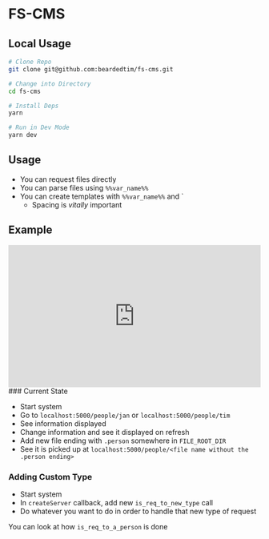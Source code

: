 # FS-CMS

## Local Usage

```sh
# Clone Repo
git clone git@github.com:beardedtim/fs-cms.git

# Change into Directory
cd fs-cms

# Install Deps
yarn

# Run in Dev Mode
yarn dev
```

## Usage

- You can request files directly
- You can parse files using `%%var_name%%`
- You can create templates with `%%var_name%%` and `<!--#include 'path/relative/to/FILE_ROOT_DIR' -->
  - Spacing is _vitally_ important


## Example

<div style="position: relative; padding-bottom: 56.25%; height: 0;"><iframe src="https://www.loom.com/embed/cdd56c727a0e429889f2194521d08430" frameborder="0" webkitallowfullscreen mozallowfullscreen allowfullscreen style="position: absolute; top: 0; left: 0; width: 100%; height: 100%;"></iframe></div>
### Current State

- Start system
- Go to `localhost:5000/people/jan` or `localhost:5000/people/tim`
- See information displayed
- Change information and see it displayed on refresh
- Add new file ending with `.person` somewhere in `FILE_ROOT_DIR`
- See it is picked up at `localhost:5000/people/<file name without the .person ending>`


### Adding Custom Type

- Start system
- In `createServer` callback, add new `is_req_to_new_type` call
- Do whatever you want to do in order to handle that new type of request

You can look at how `is_req_to_a_person` is done